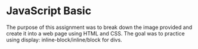 # JavaScript Basic
The purpose of this assignment was to break down the image provided and create it into a web page using HTML and CSS. The goal was to practice using display: inline-block/inline/block for divs.  